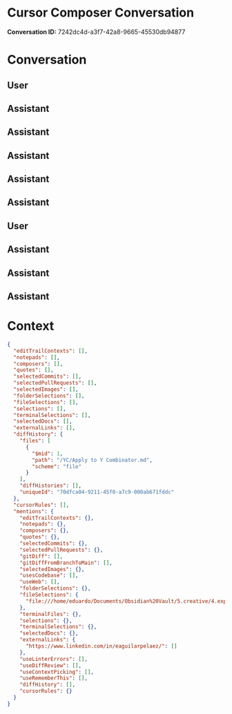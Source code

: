 # Cursor Composer Conversation

**Conversation ID:** 7242dc4d-a3f7-42a8-9665-45530db94877

# Conversation

## User



## Assistant



## Assistant



## Assistant



## Assistant



## Assistant



## User



## Assistant



## Assistant



## Assistant



# Context

```json
{
  "editTrailContexts": [],
  "notepads": [],
  "composers": [],
  "quotes": [],
  "selectedCommits": [],
  "selectedPullRequests": [],
  "selectedImages": [],
  "folderSelections": [],
  "fileSelections": [],
  "selections": [],
  "terminalSelections": [],
  "selectedDocs": [],
  "externalLinks": [],
  "diffHistory": {
    "files": [
      {
        "$mid": 1,
        "path": "/YC/Apply to Y Combinator.md",
        "scheme": "file"
      }
    ],
    "diffHistories": [],
    "uniqueId": "70dfca04-9211-45f0-a7c9-000ab671fddc"
  },
  "cursorRules": [],
  "mentions": {
    "editTrailContexts": {},
    "notepads": {},
    "composers": {},
    "quotes": {},
    "selectedCommits": {},
    "selectedPullRequests": {},
    "gitDiff": [],
    "gitDiffFromBranchToMain": [],
    "selectedImages": {},
    "usesCodebase": [],
    "useWeb": [],
    "folderSelections": {},
    "fileSelections": {
      "file:///home/eduardo/Documents/Obsidian%20Vault/5.creative/4.experiments/functional-transform/YC/Apply%20to%20Y%20Combinator.md": []
    },
    "terminalFiles": {},
    "selections": {},
    "terminalSelections": {},
    "selectedDocs": {},
    "externalLinks": {
      "https://www.linkedin.com/in/eaguilarpelaez/": []
    },
    "useLinterErrors": [],
    "useDiffReview": [],
    "useContextPicking": [],
    "useRememberThis": [],
    "diffHistory": [],
    "cursorRules": {}
  }
}
```


